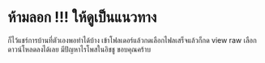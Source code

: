 ห้ามลอก !!! ให้ดูเป็นแนวทาง
============

ก็ไว้แชร์การบ้านที่ตัวเองพอทำได้บ้าง
เข้าโฟลเดอร์แล้วกดเลือกไฟลเสร็จแล้วก็กด view raw เลือกดาวน์โหลดลงได้เลย
มีปัญหาไรโพสในอิชชู ขอบคุณคร้าบ


